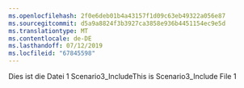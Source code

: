 ```yaml
---
ms.openlocfilehash: 2f0e6deb01b4a43157f1d09c63eb49322a056e87
ms.sourcegitcommit: d5a9a8824f3b3927ca3858e936b4451154ec9e5d
ms.translationtype: MT
ms.contentlocale: de-DE
ms.lasthandoff: 07/12/2019
ms.locfileid: "67845598"
---
```

<span data-ttu-id="cafe1-101">Dies ist die Datei 1 Scenario3_Include</span><span class="sxs-lookup"><span data-stu-id="cafe1-101">This is Scenario3_Include File 1</span></span>
